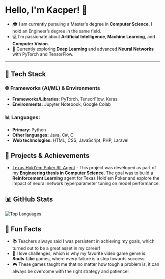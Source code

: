 # Hello, I'm Kacper! 👋

- 🎓 I am currently pursuing a Master's degree in **Computer Science**. I hold an Engineer’s degree in the same field.<br>
- 💻 I’m passionate about **Artificial Intelligence**, **Machine Learning**, and **Computer Vision**.<br>
- 🌱 Currently exploring **Deep Learning** and advanced **Neural Networks** with PyTorch and TensorFlow.<br>

---

## 🧰 Tech Stack

### 🌐 Frameworks (AI/ML) & Environments
- **Frameworks/Libraries:** PyTorch, TensorFlow, Keras
- **Environments:** Jupyter Notebook, Google Colab

### 📊 Languages:
- **Primary:** Python
- **Other languages:** Java, C#, C
- **Web technologies:** HTML, CSS, JavaScript, PHP, Laravel 


## 🚀 Projects & Achievements
- [Texas Hold'em Poker RL Agent](https://github.com/KacperM33/Texas-Holdem-Poker-RL-Agent) - This project was developed as part of my **Engineering thesis in Computer Science**. The goal was to build a **Reinforcement Learning** agent for Texas Hold'em Poker and explore the impact of neural network hyperparameter tuning on model performance.

## 📊 GitHub Stats

![Top Languages](https://github-readme-stats.vercel.app/api/top-langs/?username=KacperM33&layout=compact&theme=tokyonight)

## 🎯 Fun Facts

- 📚 Teachers always said I was persistent in achieving my goals, which turned out to be a great asset in my career! 
- 🧩 I love challenges, which is why my favorite video game genre is **Souls-Like** games, where every failure is a step towards success.  
- 🎮 These games taught me that no matter how tough a problem is, it can always be overcome with the right strategy and patience!

